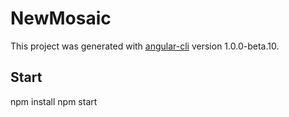 # NewMosaic

This project was generated with [angular-cli](https://github.com/angular/angular-cli) version 1.0.0-beta.10.

## Start

npm install
npm start
